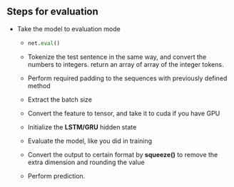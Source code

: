 ## Steps for evaluation

* Take the model to evaluation mode

  * ```python
    net.eval()
    ```

  * Tokenize the test sentence in the same way, and convert the numbers to integers. return an array of array of the integer tokens.

  * Perform required padding to the sequences with previously defined method

  * Extract the batch size

  * Convert the feature to tensor, and take it to cuda if you have GPU

  * Initialize the **LSTM/GRU** hidden state

  * Evaluate the model, like you did in training

  * Convert the output to certain format by **squeeze()** to remove the extra dimension and rounding the value

  * Perform prediction.